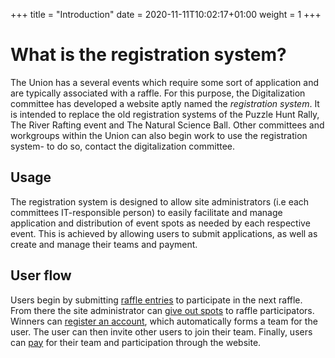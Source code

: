 +++
title = "Introduction"
date =  2020-11-11T10:02:17+01:00
weight = 1
+++

# What is the registration system?
The Union has a several events which require some sort of application and are typically associated with a raffle.
For this purpose, the Digitalization committee has developed a website aptly named the _registration system_.
It is intended to replace the old registration systems of the Puzzle Hunt Rally, The River Rafting event and
The Natural Science Ball. Other committees and workgroups within the Union can also begin work to use the
registration system- to do so, contact the digitalization committee.

## Usage
The registration system is designed to allow site administrators (i.e each committees IT-responsible person)
to easily facilitate and manage application and distribution of event spots as needed by each respective event.
This is achieved by allowing users to submit applications, as well as create and manage their teams and payment.

## User flow
Users begin by submitting [raffle entries](./raffle_entry.md) to participate in the next raffle. From there the
site administrator can [give out spots](./give_out_spots.md) to raffle participators. Winners can [register an account](./accounts/_index.md),
which automatically forms a team for the user. The user can then invite other users to join their team.
Finally, users can [pay](./payment.md) for their team and participation through the website.
